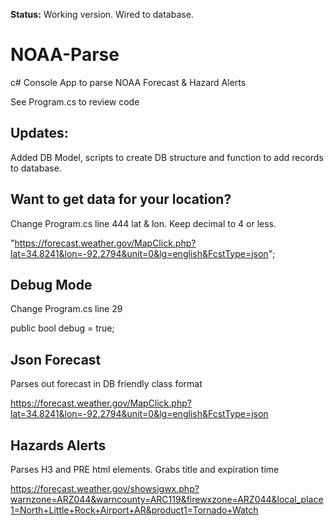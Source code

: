 **Status:** Working version. Wired to database.

# NOAA-Parse
c# Console App to parse NOAA Forecast & Hazard Alerts

See Program.cs to review code

## Updates:

Added DB Model, scripts to create DB structure and function to add records to database. 

## Want to get data for your location?

Change Program.cs line 444 lat & lon. Keep decimal to 4 or less.

"https://forecast.weather.gov/MapClick.php?lat=34.8241&lon=-92.2794&unit=0&lg=english&FcstType=json";

## Debug Mode

Change Program.cs line 29

public bool debug = true;

## Json Forecast

Parses out forecast in DB friendly class format

https://forecast.weather.gov/MapClick.php?lat=34.8241&lon=-92.2794&unit=0&lg=english&FcstType=json

## Hazards Alerts 

Parses H3 and PRE html elements. Grabs title and expiration time

https://forecast.weather.gov/showsigwx.php?warnzone=ARZ044&warncounty=ARC119&firewxzone=ARZ044&local_place1=North+Little+Rock+Airport+AR&product1=Tornado+Watch
